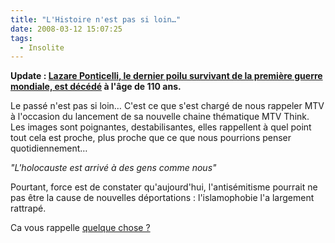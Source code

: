 ```yaml
---
title: "L'Histoire n'est pas si loin…"
date: 2008-03-12 15:07:25
tags:
  - Insolite
---
```


**Update&nbsp;: [Lazare Ponticelli, le dernier poilu survivant de la première guerre mondiale, est décédé](http://tempsreel.nouvelobs.com/societe/20080312.OBS4716/le-dernier-poilu-est-mort.html?idfx=RSS_notr) à l'âge de 110 ans.**

Le passé n'est pas si loin… C'est ce que s'est chargé de nous rappeler MTV à l'occasion du lancement de sa nouvelle chaine thématique MTV Think. Les images sont poignantes, destabilisantes, elles rappellent à quel point tout cela est proche, plus proche que ce que nous pourrions penser quotidiennement…

 _"L'holocauste est arrivé à des gens comme nous"_

Pourtant, force est de constater qu'aujourd'hui, l'antisémitisme pourrait ne pas être la cause de nouvelles déportations&nbsp;: l'islamophobie l'a largement rattrapé.

Ca vous rappelle [quelque chose&nbsp;?](http://fr.wikipedia.org/wiki/%C3%89toile_jaune)